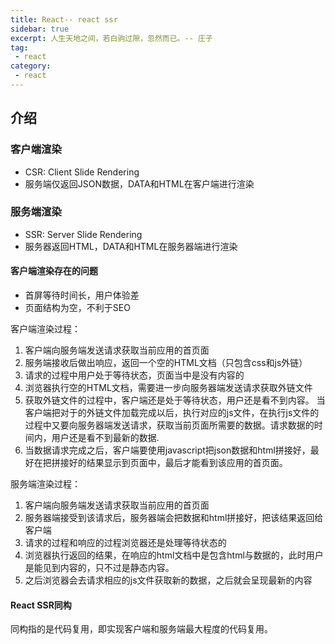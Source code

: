 ```yaml
---
title: React-- react ssr
sidebar: true
excerpt: 人生天地之间，若白驹过隙，忽然而已。-- 庄子
tag:
 - react
category:
 - react
---
```


## 介绍

### 客户端渲染

+ CSR: Client Slide Rendering
+ 服务端仅返回JSON数据，DATA和HTML在客户端进行渲染

### 服务端渲染

+ SSR: Server Slide Rendering
+ 服务器返回HTML，DATA和HTML在服务器端进行渲染

#### 客户端渲染存在的问题

+ 首屏等待时间长，用户体验差
+ 页面结构为空，不利于SEO

客户端渲染过程：

1. 客户端向服务端发送请求获取当前应用的首页面
2. 服务端接收后做出响应，返回一个空的HTML文档（只包含css和js外链）
3. 请求的过程中用户处于等待状态，页面当中是没有内容的
4. 浏览器执行空的HTML文档，需要进一步向服务器端发送请求获取外链文件
5. 获取外链文件的过程中，客户端还是处于等待状态，用户还是看不到内容。
  当客户端把对于的外链文件加载完成以后，执行对应的js文件，在执行js文件的过程中又要向服务器端发送请求，获取当前页面所需要的数据。请求数据的时间内，用户还是看不到最新的数据.
6. 当数据请求完成之后，客户端要使用javascript把json数据和html拼接好，最好在把拼接好的结果显示到页面中，最后才能看到该应用的首页面。


服务端渲染过程：

1. 客户端向服务端发送请求获取当前应用的首页面
2. 服务器端接受到该请求后，服务器端会把数据和html拼接好，把该结果返回给客户端
3. 请求的过程和响应的过程浏览器还是处理等待状态的
4. 浏览器执行返回的结果，在响应的html文档中是包含html与数据的，此时用户是能见到内容的，只不过是静态内容。
5. 之后浏览器会去请求相应的js文件获取新的数据，之后就会呈现最新的内容

#### React SSR同构

同构指的是代码复用，即实现客户端和服务端最大程度的代码复用。
